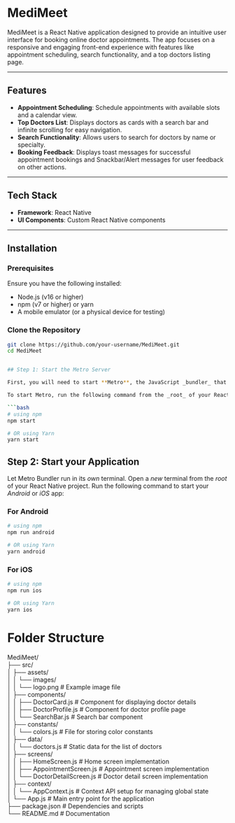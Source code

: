 # MediMeet  

MediMeet is a React Native application designed to provide an intuitive user interface for booking online doctor appointments. The app focuses on a responsive and engaging front-end experience with features like appointment scheduling, search functionality, and a top doctors listing page.  

---

## Features   
- **Appointment Scheduling**: Schedule appointments with available slots and a calendar view.  
- **Top Doctors List**: Displays doctors as cards with a search bar and infinite scrolling for easy navigation.  
- **Search Functionality**: Allows users to search for doctors by name or specialty.  
- **Booking Feedback**: Displays toast messages for successful appointment bookings and Snackbar/Alert messages for user feedback on other actions.  

---

## Tech Stack  

- **Framework**: React Native   
- **UI Components**: Custom React Native components  

---



## Installation  

### Prerequisites  

Ensure you have the following installed:  

- Node.js (v16 or higher)  
- npm (v7 or higher) or yarn  
- A mobile emulator (or a physical device for testing)  

### Clone the Repository  

```bash  
git clone https://github.com/your-username/MediMeet.git  
cd MediMeet  


## Step 1: Start the Metro Server

First, you will need to start **Metro**, the JavaScript _bundler_ that ships _with_ React Native.

To start Metro, run the following command from the _root_ of your React Native project:

```bash
# using npm
npm start

# OR using Yarn
yarn start
```

## Step 2: Start your Application

Let Metro Bundler run in its _own_ terminal. Open a _new_ terminal from the _root_ of your React Native project. Run the following command to start your _Android_ or _iOS_ app:

### For Android

```bash
# using npm
npm run android

# OR using Yarn
yarn android
```

### For iOS

```bash
# using npm
npm run ios

# OR using Yarn
yarn ios
```
# Folder Structure
MediMeet/  
├── src/  
│   ├── assets/  
│   │   └── images/  
│   │       └── logo.png  # Example image file  
│   ├── components/  
│   │   ├── DoctorCard.js       # Component for displaying doctor details  
│   │   ├── DoctorProfile.js    # Component for doctor profile page  
│   │   └── SearchBar.js        # Search bar component  
│   ├── constants/  
│   │   └── colors.js           # File for storing color constants  
│   ├── data/  
│   │   └── doctors.js          # Static data for the list of doctors  
│   ├── screens/  
│   │   ├── HomeScreen.js       # Home screen implementation  
│   │   ├── AppointmentScreen.js # Appointment screen implementation  
│   │   └── DoctorDetailScreen.js # Doctor detail screen implementation  
│   ├── context/  
│   │   └── AppContext.js       # Context API setup for managing global state  
│   └── App.js                  # Main entry point for the application  
├── package.json                # Dependencies and scripts  
└── README.md                   # Documentation  
